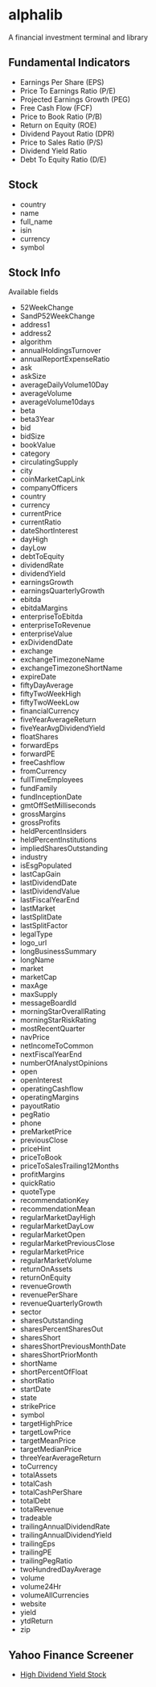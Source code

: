 # alphalib

A financial investment terminal and library

## Fundamental Indicators

- Earnings Per Share (EPS)
- Price To Earnings Ratio (P/E)
- Projected Earnings Growth (PEG)
- Free Cash Flow (FCF)
- Price to Book Ratio (P/B)
- Return on Equity (ROE)
- Dividend Payout Ratio (DPR)
- Price to Sales Ratio (P/S)
- Dividend Yield Ratio
- Debt To Equity Ratio (D/E)

## Stock

- country
- name
- full_name
- isin
- currency
- symbol

## Stock Info

Available fields

- 52WeekChange
- SandP52WeekChange
- address1
- address2
- algorithm
- annualHoldingsTurnover
- annualReportExpenseRatio
- ask
- askSize
- averageDailyVolume10Day
- averageVolume
- averageVolume10days
- beta
- beta3Year
- bid
- bidSize
- bookValue
- category
- circulatingSupply
- city
- coinMarketCapLink
- companyOfficers
- country
- currency
- currentPrice
- currentRatio
- dateShortInterest
- dayHigh
- dayLow
- debtToEquity
- dividendRate
- dividendYield
- earningsGrowth
- earningsQuarterlyGrowth
- ebitda
- ebitdaMargins
- enterpriseToEbitda
- enterpriseToRevenue
- enterpriseValue
- exDividendDate
- exchange
- exchangeTimezoneName
- exchangeTimezoneShortName
- expireDate
- fiftyDayAverage
- fiftyTwoWeekHigh
- fiftyTwoWeekLow
- financialCurrency
- fiveYearAverageReturn
- fiveYearAvgDividendYield
- floatShares
- forwardEps
- forwardPE
- freeCashflow
- fromCurrency
- fullTimeEmployees
- fundFamily
- fundInceptionDate
- gmtOffSetMilliseconds
- grossMargins
- grossProfits
- heldPercentInsiders
- heldPercentInstitutions
- impliedSharesOutstanding
- industry
- isEsgPopulated
- lastCapGain
- lastDividendDate
- lastDividendValue
- lastFiscalYearEnd
- lastMarket
- lastSplitDate
- lastSplitFactor
- legalType
- logo_url
- longBusinessSummary
- longName
- market
- marketCap
- maxAge
- maxSupply
- messageBoardId
- morningStarOverallRating
- morningStarRiskRating
- mostRecentQuarter
- navPrice
- netIncomeToCommon
- nextFiscalYearEnd
- numberOfAnalystOpinions
- open
- openInterest
- operatingCashflow
- operatingMargins
- payoutRatio
- pegRatio
- phone
- preMarketPrice
- previousClose
- priceHint
- priceToBook
- priceToSalesTrailing12Months
- profitMargins
- quickRatio
- quoteType
- recommendationKey
- recommendationMean
- regularMarketDayHigh
- regularMarketDayLow
- regularMarketOpen
- regularMarketPreviousClose
- regularMarketPrice
- regularMarketVolume
- returnOnAssets
- returnOnEquity
- revenueGrowth
- revenuePerShare
- revenueQuarterlyGrowth
- sector
- sharesOutstanding
- sharesPercentSharesOut
- sharesShort
- sharesShortPreviousMonthDate
- sharesShortPriorMonth
- shortName
- shortPercentOfFloat
- shortRatio
- startDate
- state
- strikePrice
- symbol
- targetHighPrice
- targetLowPrice
- targetMeanPrice
- targetMedianPrice
- threeYearAverageReturn
- toCurrency
- totalAssets
- totalCash
- totalCashPerShare
- totalDebt
- totalRevenue
- tradeable
- trailingAnnualDividendRate
- trailingAnnualDividendYield
- trailingEps
- trailingPE
- trailingPegRatio
- twoHundredDayAverage
- volume
- volume24Hr
- volumeAllCurrencies
- website
- yield
- ytdReturn
- zip

## Yahoo Finance Screener

- [High Dividend Yield Stock](https://finance.yahoo.com/u/yahoo-finance/watchlists/high-yield-dividend-stocks/)
